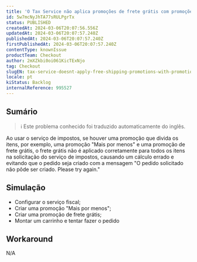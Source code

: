 ```yaml
---
title: 'O Tax Service não aplica promoções de frete grátis com promoções que dividem itens'
id: 5w7mcNyJhTA77sRULPgrTx
status: PUBLISHED
createdAt: 2024-03-06T20:07:56.556Z
updatedAt: 2024-03-06T20:07:57.240Z
publishedAt: 2024-03-06T20:07:57.240Z
firstPublishedAt: 2024-03-06T20:07:57.240Z
contentType: knownIssue
productTeam: Checkout
author: 2mXZkbi0oi061KicTExNjo
tag: Checkout
slugEN: tax-service-doesnt-apply-free-shipping-promotions-with-promotion-that-splits-items
locale: pt
kiStatus: Backlog
internalReference: 995527
---
```


## Sumário

>ℹ️ Este problema conhecido foi traduzido automaticamente do inglês.


Ao usar o serviço de impostos, se houver uma promoção que divida os itens, por exemplo, uma promoção "Mais por menos" e uma promoção de frete grátis, o frete grátis não é aplicado corretamente para todos os itens na solicitação do serviço de impostos, causando um cálculo errado e evitando que o pedido seja criado com a mensagem "O pedido solicitado não pôde ser criado. Please try again."

## Simulação



- Configurar o serviço fiscal;
- Criar uma promoção "Mais por menos";
- Criar uma promoção de frete grátis;
- Montar um carrinho e tentar fazer o pedido

## Workaround


N/A




